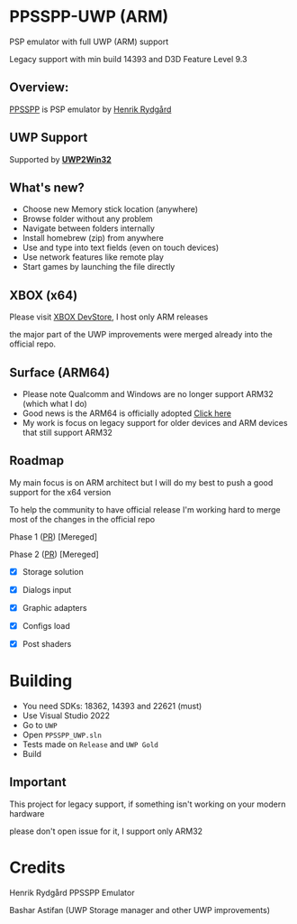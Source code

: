 # PPSSPP-UWP (ARM)
PSP emulator with full UWP (ARM) support

Legacy support with min build 14393 and D3D Feature Level 9.3

## Overview:
[PPSSPP](https://github.com/hrydgard/ppsspp) is PSP emulator by [Henrik Rydgård](https://github.com/hrydgard)

## UWP Support
Supported by **[UWP2Win32](https://github.com/basharast/UWP2Win32)**

## What's new?

- Choose new Memory stick location (anywhere)
- Browse folder without any problem
- Navigate between folders internally
- Install homebrew (zip) from anywhere
- Use and type into text fields (even on touch devices)
- Use network features like remote play
- Start games by launching the file directly

## XBOX (x64)
Please visit [XBOX DevStore](https://xboxdevstore.github.io/), I host only ARM releases

the major part of the UWP improvements were merged already into the official repo.

## Surface (ARM64)
- Please note Qualcomm and Windows are no longer support ARM32 (which what I do)
- Good news is the ARM64 is officially adopted [Click here](https://www.ppsspp.org/download/)
- My work is focus on legacy support for older devices and ARM devices that still support ARM32

## Roadmap
My main focus is on ARM architect but I will do my best to push a good support for the x64 version

To help the community to have official release I'm working hard to merge most of the changes in the official repo

Phase 1 ([PR](https://github.com/hrydgard/ppsspp/pull/17350)) [Mereged]

Phase 2 ([PR](https://github.com/hrydgard/ppsspp/pull/17952)) [Mereged]

- [x] Storage solution
- [x] Dialogs input
- [x] Graphic adapters
- [x] Configs load
- [x] Post shaders


# Building

- You need SDKs: 18362, 14393 and 22621 (must)
- Use Visual Studio 2022
- Go to `UWP`
- Open `PPSSPP_UWP.sln` 
- Tests made on `Release` and `UWP Gold`
- Build

## Important

This project for legacy support, if something isn't working on your modern hardware

please don't open issue for it, I support only ARM32


# Credits

Henrik Rydgård PPSSPP Emulator

Bashar Astifan (UWP Storage manager and other UWP improvements)
